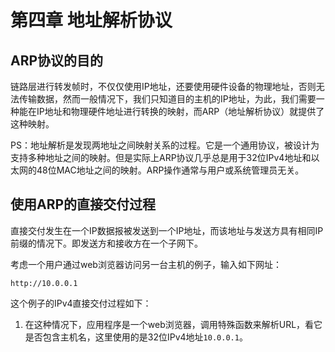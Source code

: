 # 第四章 地址解析协议

## ARP协议的目的

链路层进行转发帧时，不仅仅使用IP地址，还要使用硬件设备的物理地址，否则无法传输数据，然而一般情况下，我们只知道目的主机的IP地址，为此，我们需要一种能在IP地址和物理硬件地址进行转换的映射，而ARP（地址解析协议）就提供了这种映射。

PS：地址解析是发现两地址之间映射关系的过程。它是一个通用协议，被设计为支持多种地址之间的映射。但是实际上ARP协议几乎总是用于32位IPv4地址和以太网的48位MAC地址之间的映射。ARP操作通常与用户或系统管理员无关。

## 使用ARP的直接交付过程

直接交付发生在一个IP数据报被发送到一个IP地址，而该地址与发送方具有相同IP前缀的情况下。即发送方和接收方在一个子网下。

考虑一个用户通过web浏览器访问另一台主机的例子，输入如下网址：

    http://10.0.0.1

这个例子的IPv4直接交付过程如下：

1. 在这种情况下，应用程序是一个web浏览器，调用特殊函数来解析URL，看它是否包含主机名，这里使用的是32位IPv4地址`10.0.0.1`。
